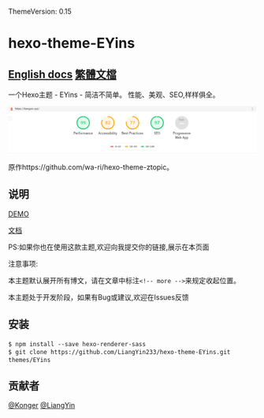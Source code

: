 ThemeVersion: 0.15
# hexo-theme-EYins
[English docs](https://github.com/YinsTeam/hexo-theme-EYins/blob/master/README.en.md)
[繁體文檔](https://github.com/YinsTeam/hexo-theme-EYins/blob/master/README.tw.md)
------

一个Hexo主题 - EYins - 简洁不简单。
性能、美观、SEO,样样俱全。

![截图](EYins.png)

原作https://github.com/wa-ri/hexo-theme-ztopic。

## 说明
[DEMO](https://liangyin.xyz)

[文档](https://github.com/LiangYin233/EYins-docs/)

PS:如果你也在使用这款主题,欢迎向我提交你的链接,展示在本页面

注意事项:

本主题默认展开所有博文，请在文章中标注``<!-- more -->``来规定收起位置。

本主题处于开发阶段，如果有Bug或建议,欢迎在Issues反馈

## 安装
```
$ npm install --save hexo-renderer-sass
$ git clone https://github.com/LiangYin233/hexo-theme-EYins.git themes/EYins
```
## 贡献者
[@Konger](https://github.com/Konghuaiqing)
[@LiangYin](https://github.com/LiangYin233)
